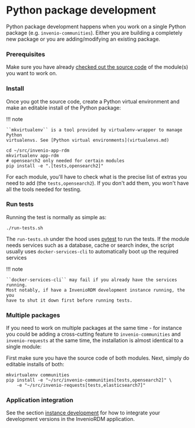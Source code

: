 # Python package development

Python package development happens when you work on a single Python package (e.g. ``invenio-communities``). Either you are building a completely new package or
you are adding/modifying an existing package.

### Prerequisites

Make sure you have already [checked out the source code](source-code.md) of the
module(s) you want to work on.

### Install

Once you got the source code, create a Python virtual environment and make an
editable install of the Python package:

!!! note

    ``mkvirtualenv`` is a tool provided by virtualenv-wrapper to manage Python
    virtualenvs. See [Python virtual environments](virtualenvs.md)

```
cd ~/src/invenio-app-rdm
mkvirtualenv app-rdm
# opensearch2 only needed for certain modules
pip install -e ".[tests,opensearch2]"
```

For each module, you'll have to check what is the precise list of extras
you need to add (the ``tests,opensearch2``). If you don't add them,
you won't have all the tools needed for testing.

### Run tests

Running the test is normally as simple as:

```
./run-tests.sh
```

The ``run-tests.sh`` under the hood uses [pytest](https://docs.pytest.org/) to run
the tests. If the module needs services such as a database, cache or search index,
the script usually uses ``docker-services-cli`` to automatically boot up
the required services

!!! note

    ``docker-services-cli`` may fail if you already have the services running.
    Most notably, if have a InvenioRDM development instance running, the you
    have to shut it down first before running tests.


### Multiple packages

If you need to work on multiple packages at the same time - for instance
you could be adding a cross-cutting feature to ``invenio-communities`` and
``invenio-requests`` at the same time, the installation is almost identical
to a single module:

First make sure you have the source code of both modules. Next, simply do
editable installs of both:

```
mkvirtualenv communities
pip install -e "~/src/invenio-communities[tests,opensearch2]" \
    -e "~/src/invenio-requests[tests,elasticsearch7]"
```

### Application integration

See the section [instance development](instance-development.md) for how to
integrate your development versions in the InvenioRDM application.


